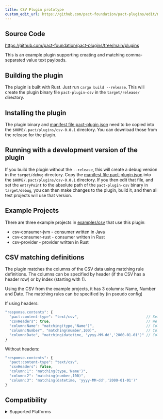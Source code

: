 ```yaml
---
title: CSV Plugin prototype
custom_edit_url: https://github.com/pact-foundation/pact-plugins/edit/main/plugins/csv/README.md
---
```

<!-- This file has been synced from the pact-foundation/pact-plugins repository. Please do not edit it directly. The URL of the source file can be found in the custom_edit_url value above -->

## Source Code

https://github.com/pact-foundation/pact-plugins/tree/main/plugins


This is an example plugin supporting creating and matching comma-separated value text payloads.

## Building the plugin

The plugin is built with Rust. Just run `cargo build --release`. This will create the plugin binary file `pact-plugin-csv` 
in the `target/release/` directory.

## Installing the plugin

The plugin binary and [manifest file pact-plugin.json](https://github.com/pact-foundation/pact-plugins/blob/main/pact-plugin.json) need to be copied into the `$HOME/.pact/plugins/csv-0.0.1` directory. You can download
those from the release for the plugin.

## Running with a development version of the plugin

If you build the plugin without the `--release`, this will create a debug version in the `target/debug` directory.
Copy the [manifest file pact-plugin.json](https://github.com/pact-foundation/pact-plugins/blob/main/pact-plugin.json) into the `$HOME/.pact/plugins/csv-0.0.1` directory. If you
then edit that file, and set the `entryPoint` to the absolute path of the `pact-plugin-csv` binary in `target/debug`,
you can then make changes to the plugin, build it, and then all test projects will use that version.

## Example Projects

There are three example projects in [examples/csv](https://github.com/pact-foundation/pact-plugins/blob/main/examples/csv) that use this plugin:

* csv-consumer-jvm - consumer written in Java
* csv-consumer-rust - consumer written in Rust
* csv-provider - provider written in Rust

## CSV matching definitions

The plugin matches the columns of the CSV data using matching rule definitions. The columns can be specified by
header (if the CSV has a header row) or by index (starting with 1).

Using the CSV from the example projects, it has 3 columns: Name, Number and Date. The matching rules can be specified by
(in pseudo config)

If using headers:
```javascript
"response.contents": {
  "pact:content-type": "text/csv",                               // Set the content type to CSV
  "csvHeaders": true,                                            // We have a header row
  "column:Name": "matching(type,'Name')",                        // Column with header Name must match by type (which is actually useless with CSV)
  "column:Number", "matching(number,100)",                       // Column with header Number must match a number format
  "column:Date", "matching(datetime, 'yyyy-MM-dd','2000-01-01')" // Column with header Date must match an ISO format yyyy-MM-dd
}
```

Without headers:
```javascript
"response.contents": {
  "pact:content-type": "text/csv",
  "csvHeaders": false,
  "column:1": "matching(type,'Name')",
  "column:2": "matching(number,100)",
  "column:3": "matching(datetime, 'yyyy-MM-dd','2000-01-01')"
}
```

## Compatibility

<details><summary>Supported Platforms</summary>

| OS      | Architecture | Supported  | Pact CSV Plugin Version |
| ------- | ------------ | ---------  | ---------------- |
| OSX     | x86_64       | ✅         | All              |
| Linux   | x86_64       | ✅         | All              |
| Windows | x86_64       | ✅         | All              |
| OSX     | arm64        | ✅         | >=0.0.1          |
| Linux   | arm64        | ✅         | >=0.0.4          |
| Windows | arm64        | ✅         | >=0.0.6          |
| Alpine  | x86_64       | ✅         | >=0.0.6          |
| Alpine  | arm64        | ✅         | >=0.0.6          |

_Note:_ From v0.0.6, Linux executables are statically built with `musl` and as designed to work against `glibc` (eg, Debian) and `musl` (eg, Alpine) based distos.

</details>
